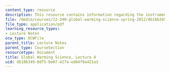 ```yaml
---
content_type: resource
description: This resource contains information regarding the instrumental record.
file: /media/courses/12-340-global-warming-science-spring-2012/db18b3490df50e07427aed64f8a421a3_MIT12_340S12_lec4.pdf
file_type: application/pdf
learning_resource_types:
- Lecture Notes
ocw_type: OCWFile
parent_title: Lecture Notes
parent_type: CourseSection
resourcetype: Document
title: Global Warming Science, Lecture 4
uid: db18b349-0df5-0e07-427a-ed64f8a421a3
---
```


